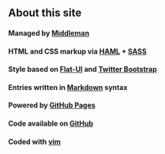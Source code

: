 ## About this site

#### Managed by [Middleman](http://middlemanapp.com/)

#### HTML and CSS markup via [HAML](http://haml.info/) + [SASS](http://sass-lang.com/)

#### Style based on [Flat-UI](http://designmodo.github.com/Flat-UI/) and [Twitter Bootstrap](http://twitter.github.com/bootstrap/)

#### Entries written in [Markdown](http://daringfireball.net/projects/markdown/) syntax

#### Powered by [GitHub Pages](http://pages.github.com/)

#### Code available on [GitHub](https://github.com/danguita/davidanguita.name)

#### Coded with [vim](http://www.vim.org/)
